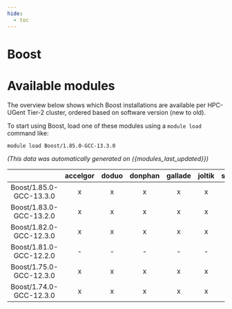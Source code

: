 ```yaml
---
hide:
  - toc
---
```


Boost
=====

# Available modules


The overview below shows which Boost installations are available per HPC-UGent Tier-2 cluster, ordered based on software version (new to old).

To start using Boost, load one of these modules using a `module load` command like:

```shell
module load Boost/1.85.0-GCC-13.3.0
```

*(This data was automatically generated on {{modules_last_updated}})*  

| |accelgor|doduo|donphan|gallade|joltik|shinx|
| :---: | :---: | :---: | :---: | :---: | :---: | :---: |
|Boost/1.85.0-GCC-13.3.0|x|x|x|x|x|x|
|Boost/1.83.0-GCC-13.2.0|x|x|x|x|x|x|
|Boost/1.82.0-GCC-12.3.0|x|x|x|x|x|x|
|Boost/1.81.0-GCC-12.2.0|-|-|-|-|-|x|
|Boost/1.75.0-GCC-12.3.0|x|x|x|x|x|x|
|Boost/1.74.0-GCC-12.3.0|x|x|x|x|x|x|
